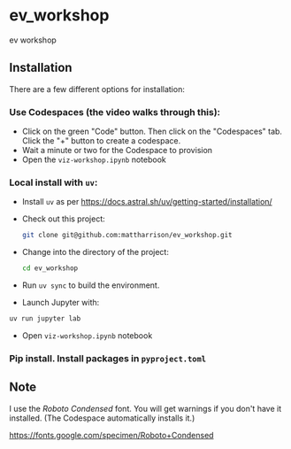 # ev_workshop
ev workshop


## Installation

There are a few different options for installation:

### Use Codespaces (the video walks through this):

 - Click on the green "Code" button. Then click on the "Codespaces" tab. Click the "+" button to create a codespace. 
 - Wait a minute or two for the Codespace to provision
 - Open the `viz-workshop.ipynb` notebook


### Local install with `uv`:

 - Install `uv` as per https://docs.astral.sh/uv/getting-started/installation/
 - Check out this project:
   
   ```bash
   git clone git@github.com:mattharrison/ev_workshop.git
   
   ```

 - Change into the directory of the project:

   ```bash
   cd ev_workshop
   ```

 - Run `uv sync` to build the environment.

 - Launch Jupyter with:

  ```bash
  uv run jupyter lab
  ```

 - Open `viz-workshop.ipynb` notebook

### Pip install. Install packages in `pyproject.toml`

## Note

I use the *Roboto Condensed* font. You will get warnings if you don't have 
it installed. (The Codespace automatically installs it.)

https://fonts.google.com/specimen/Roboto+Condensed

